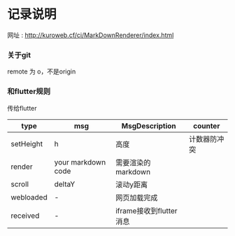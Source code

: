 # 记录说明
网址 : http://kuroweb.cf/ci/MarkDownRenderer/index.html
### 关于git
remote 为 o，不是origin
### 和flutter规则
传给flutter

| type | msg | MsgDescription | counter
| ----- | ------ | ------ | ----- |
|    setHeight   |     h   | 高度| 计数器防冲突
|    render   |     your markdown code   | 需要渲染的markdown |
|    scroll   |     deltaY   | 滚动y距离 |
|    webloaded   |     -   | 网页加载完成 |
|    received   |     -   | iframe接收到flutter消息 |


